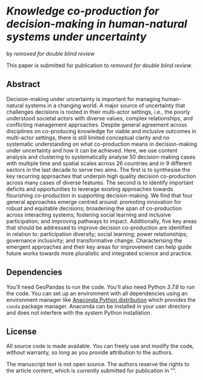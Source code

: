 # *Knowledge co-production for decision-making in human-natural systems under uncertainty*

 by *removed for double blind review*

 This paper is submitted for publication to *removed for double blind review*.


 ## Abstract
 Decision-making under uncertainty is important for managing human-natural systems in a changing world. A major source of uncertainty that challenges decisions is rooted in their multi-actor settings, i.e., the poorly understood societal actors with diverse values, complex relationships, and conflicting management approaches. Despite general agreement across disciplines on co-producing knowledge for viable and inclusive outcomes in multi-actor settings, there is still limited conceptual clarity and no systematic understanding on what co-production means in decision-making under uncertainty and how it can be achieved. Here, we use content analysis and clustering to systematically analyse 50 decision-making cases with multiple time and spatial scales across 26 countries and in 9 different sectors in the last decade to serve two aims. The first is to synthesise the key recurring approaches that underpin high quality decision co-production across many cases of diverse features. The second is to identify important deficits and opportunities to leverage existing approaches towards flourishing co-production in supporting decision-making. We find that four general approaches emerge centred around: promoting innovation for robust and equitable decisions; broadening the span of co-production across interacting systems; fostering social learning and inclusive participation; and improving pathways to impact. Additionally, five key areas that should be addressed to improve decision co-production are identified in relation to: participation diversity; social learning; power relationships; governance inclusivity; and transformative change. Characterising the emergent approaches and their key areas for improvement can help guide future works towards more pluralistic and integrated science and practice.

 

 ## Dependencies
 You'll need GeoPandas to run the code. You'll also need Python *3.7.6* to run the code.
 You can set up an environment with all dependencies using an environment manager
 like [Anaconda Python distribution](https://www.anaconda.com/download/) which
 provides the `conda` package manager.
 Anaconda can be installed in your user directory and does not interfere with
 the system Python installation.

 
 ## License

 All source code is made available. You can freely use and modify the code, without warranty, so long as you provide attribution
 to the authors.

 The manuscript text is not open source. The authors reserve the rights to the
 article content, which is currently submitted for publication in "".
 
